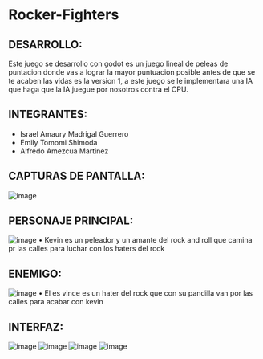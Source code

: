 # Rocker-Fighters
## DESARROLLO:
Este juego se desarrollo con godot es un juego lineal de peleas de puntacion donde vas a lograr la mayor puntuacion posible
antes de que se te acaben las vidas es la version 1, a este juego se le implementara una IA que haga que la IA juegue por nosotros contra el CPU.
## INTEGRANTES:
* Israel Amaury Madrigal Guerrero
* Emily Tomomi Shimoda
* Alfredo Amezcua Martinez
## CAPTURAS DE PANTALLA:
![image](https://github.com/user-attachments/assets/c5d1f178-058f-4339-afe0-99f293b052c2)
 ## PERSONAJE PRINCIPAL:
 ![image](https://github.com/user-attachments/assets/1eb663fc-5dd4-412c-881c-defdd4bafe0a)
•	 Kevin es un peleador y un amante del rock and roll que camina pr las calles para luchar con los haters del rock
## ENEMIGO:
![image](https://github.com/user-attachments/assets/a3669ca6-0e5c-45e0-958e-de15d8fe1cf8)
•	El es vince es un hater del rock que con su pandilla van por las calles para acabar con kevin
## INTERFAZ:
![image](https://github.com/user-attachments/assets/abf19759-2473-4a20-8b79-54d6c68c5515)
![image](https://github.com/user-attachments/assets/e078bcae-8a5d-44b9-8944-ef0313ad90d9)
![image](https://github.com/user-attachments/assets/fd7c1f37-0652-4838-8a60-8905d846e461)
![image](https://github.com/user-attachments/assets/c64eafdb-bce1-43f7-943b-ebb9b0c0f558)





